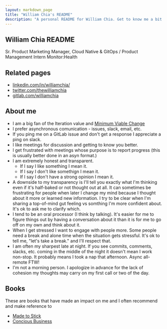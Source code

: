 ```yaml
---
layout: markdown_page
title: "William Chia's README"
description: "A personal README for William Chia. Get to know me a bit better." 
---
```


## William Chia README

Sr. Product Marketing Manager, Cloud Native & GitOps / Product Management Intern Monitor:Health

## Related pages

* [linkedin.com/in/williamchia/](https://www.linkedin.com/in/williamchia/)
* [twitter.com/thewilliamchia](https://twitter.com/thewilliamchia)
* [gitlab.com/williamchia](https://gitlab.com/williamchia)

## About me

* I am a big fan of the Iteration value and [Minimum Viable Change](/handbook/values/#minimal-viable-change-mvc)
* I prefer asynchronous comunication - issues, slack, email, etc. 
* If you ping me on a GitLab issue and don't get a response I appreciate a ping on slack. 
* I like meetings for discussion and getting to know you better. 
* I get frustrated with meetings whose purpose is to report progress (this is usually better done in an asyn format.)
* I am extremely honest and transparent. 
    * If I say I like something I mean it.
    * If I say I don't like somethign I mean it. 
    * If I say I don't have a strong opinion I mean it.
* A downside to my transparency is I'll tell you exactly what I'm thinking even if it's half-baked or not thought out at all. It can sometimes be frustrating for people when later I change my mind because I thought about it more or learned new information. I try to be clear when I'm sharing a top-of-mind gut feeling vs somthing I'm more confident about. It's ok to ask me to clarify which. 
* I tend to be an oral processor (I think by talking). It's easier for me to figure things out by having a conversation about it than it is for me to go off on my own and think about it. 
* When I get stressed I want to engage with people more. Some people need a break and alone time when the situation gets stressful. It's ok to tell me, "let's take a break." and I'll respect that. 
* I am often my sharpest late at night. If you see commits, comments, slacks, etc. coming in the middle of the night it doesn't mean I work non-stop. It probably means I took a nap that afternoon. Async all-remote FTW! 
* I'm not a morning person. I apologize in advance for the lack of cohesion my thoughts may carry on my first call or two of the day. 

## Books 

These are books that have made an impact on me and I often recommend and make reference to

* [Made to Stick](https://heathbrothers.com/books/made-to-stick/)
* [Concious Business](https://www.amazon.com/Conscious-Business-Build-through-Values/dp/1622032020)
